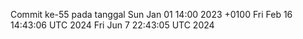 Commit ke-55 pada tanggal Sun Jan 01 14:00 2023 +0100
Fri Feb 16 14:43:06 UTC 2024
Fri Jun  7 22:43:05 UTC 2024
